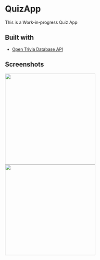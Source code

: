 # QuizApp
This is a Work-in-progress Quiz App


## Built with
- [Open Trivia Database API](https://opentdb.com/api_config.php)
## Screenshots
<p float="left">
  <img src="https://user-images.githubusercontent.com/77198883/183261591-f3193343-ddb6-4b55-8933-60a3b345009e.png" width="300"/>
  <img src="https://user-images.githubusercontent.com/77198883/183261650-9959c3bc-ff61-4609-acd0-54c3b6aeb97e.png" width="300"/>
</p>





